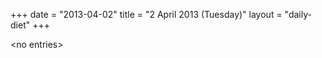 +++
date = "2013-04-02"
title = "2 April 2013 (Tuesday)"
layout = "daily-diet"
+++


\<no entries\>

